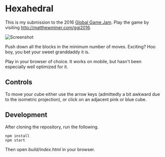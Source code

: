 # Hexahedral

This is my submission to the 2016 [Global Game Jam](http://globalgamejam.org/).
Play the game by visiting http://matthewminer.com/ggj2016.

![Screenshot](https://raw.github.com/mminer/ggj2016/master/screenshot.png)

Push down all the blocks in the minimum number of moves. Exciting? Hoo boy, you
bet your sweet granddaddy it is.

Play in your browser of choice. It works on mobile, but hasn't been especially
well optimized for it.


## Controls

To move your cube either use the arrow keys (admittedly a bit awkward due to
the isometric projection), or click on an adjacent pink or blue cube.


## Development

After cloning the repository, run the following.

    npm install
    npm start

Then open *build/index.html* in your browser.
